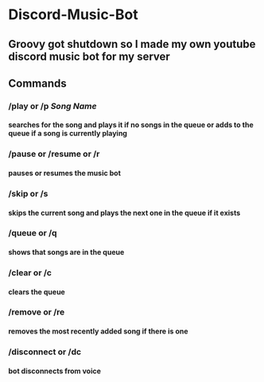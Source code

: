 # Discord-Music-Bot
##
## Groovy got shutdown so I made my own youtube discord music bot for my server
##
##
## **Commands**
### /play or /p _Song Name_ 
####    searches for the song and plays it if no songs in the queue or adds to the queue if a song is currently playing

### /pause or /resume or /r
####    pauses or resumes the music bot

### /skip or /s
####   skips the current song and plays the next one in the queue if it exists

### /queue or /q
####    shows that songs are in the queue

### /clear or /c
####    clears the queue

### /remove or /re
####    removes the most recently added song if there is one

### /disconnect or /dc
####    bot disconnects from voice

